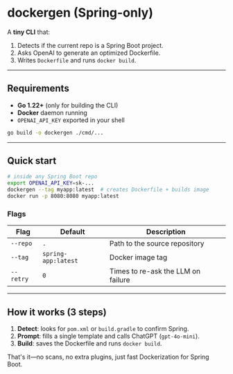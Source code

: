 # dockergen (Spring-only)

A **tiny CLI** that:
1. Detects if the current repo is a Spring Boot project.
2. Asks OpenAI to generate an optimized Dockerfile.
3. Writes `Dockerfile` and runs `docker build`.

---

## Requirements
- **Go 1.22+** (only for building the CLI)
- **Docker** daemon running
- `OPENAI_API_KEY` exported in your shell

```bash
go build -o dockergen ./cmd/...
```

---

## Quick start

```bash
# inside any Spring Boot repo
export OPENAI_API_KEY=sk-...
dockergen --tag myapp:latest  # creates Dockerfile + builds image
docker run -p 8080:8080 myapp:latest
```

### Flags

| Flag   | Default            | Description                      |
|--------|-------------------|----------------------------------|
| `--repo` | `.`              | Path to the source repository    |
| `--tag`  | `spring-app:latest` | Docker image tag               |
| `--retry` | `0`              | Times to re-ask the LLM on failure |

---

## How it works (3 steps)

1. **Detect**: looks for `pom.xml` or `build.gradle` to confirm Spring.
2. **Prompt**: fills a single template and calls ChatGPT (`gpt-4o-mini`).
3. **Build**: saves the Dockerfile and runs `docker build`.

That's it—no scans, no extra plugins, just fast Dockerization for Spring Boot. 